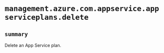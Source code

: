 # `management.azure.com.appservice.appserviceplans.delete`

## `summary`
Delete an App Service plan.


